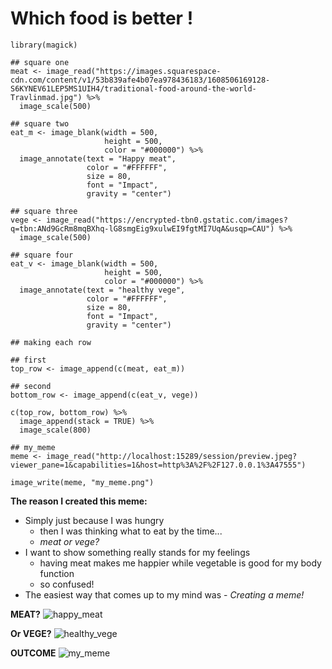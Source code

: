 # Which food is better !
```{r}
library(magick)

## square one
meat <- image_read("https://images.squarespace-cdn.com/content/v1/53b839afe4b07ea978436183/1608506169128-S6KYNEV61LEP5MS1UIH4/traditional-food-around-the-world-Travlinmad.jpg") %>% 
  image_scale(500)

## square two
eat_m <- image_blank(width = 500,
                     height = 500,
                     color = "#000000") %>%
  image_annotate(text = "Happy meat",
                 color = "#FFFFFF",
                 size = 80,
                 font = "Impact",
                 gravity = "center")

## square three
vege <- image_read("https://encrypted-tbn0.gstatic.com/images?q=tbn:ANd9GcRm8mqBXhq-lG8smgEig9xulwEI9fgtMI7UqA&usqp=CAU") %>% 
  image_scale(500)

## square four
eat_v <- image_blank(width = 500,
                     height = 500,
                     color = "#000000") %>%
  image_annotate(text = "healthy vege",
                 color = "#FFFFFF",
                 size = 80,
                 font = "Impact",
                 gravity = "center")

## making each row

## first
top_row <- image_append(c(meat, eat_m))

## second
bottom_row <- image_append(c(eat_v, vege))

c(top_row, bottom_row) %>%
  image_append(stack = TRUE) %>%
  image_scale(800)

## my_meme
meme <- image_read("http://localhost:15289/session/preview.jpeg?viewer_pane=1&capabilities=1&host=http%3A%2F%2F127.0.0.1%3A47555")

image_write(meme, "my_meme.png")
```

**The reason I created this meme:**
* Simply just because I was hungry
  - then I was thinking what to eat by the time...
  - *meat or vege?*
* I want to show something really stands for my feelings
  - having meat makes me happier while vegetable is good for my body function
  - so confused!
* The easiest way that comes up to my mind was - *Creating a meme!*
 
 


**MEAT?**
![happy_meat](https://user-images.githubusercontent.com/101973776/159407168-4c95dc39-bc8c-4d51-9878-50fa946a1261.jpg)

**Or VEGE?**
![healthy_vege](https://user-images.githubusercontent.com/101973776/159407200-1a426aa6-1ca6-4cb9-877e-937e3a6c6c4e.jpg)

**OUTCOME**
![my_meme](https://user-images.githubusercontent.com/101973776/159407217-8d234898-b075-48f8-8e4f-aae0a93aa61e.jpg)

